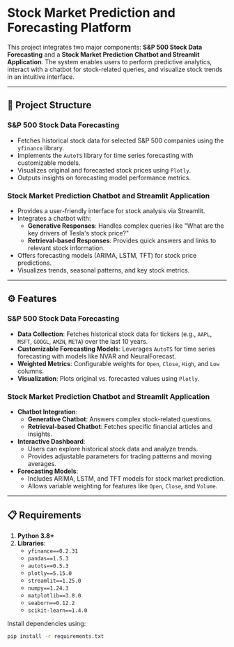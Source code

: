 # Stock Market Prediction and Forecasting Platform

This project integrates two major components: **S&P 500 Stock Data Forecasting** and a **Stock Market Prediction Chatbot and Streamlit Application**. The system enables users to perform predictive analytics, interact with a chatbot for stock-related queries, and visualize stock trends in an intuitive interface.

---

## 📂 Project Structure

### S&P 500 Stock Data Forecasting
- Fetches historical stock data for selected S&P 500 companies using the `yfinance` library.
- Implements the `AutoTS` library for time series forecasting with customizable models.
- Visualizes original and forecasted stock prices using `Plotly`.
- Outputs insights on forecasting model performance metrics.

### Stock Market Prediction Chatbot and Streamlit Application
- Provides a user-friendly interface for stock analysis via Streamlit.
- Integrates a chatbot with:
  - **Generative Responses**: Handles complex queries like "What are the key drivers of Tesla's stock price?"
  - **Retrieval-based Responses**: Provides quick answers and links to relevant stock information.
- Offers forecasting models (ARIMA, LSTM, TFT) for stock price predictions.
- Visualizes trends, seasonal patterns, and key stock metrics.

---

## ⚙️ Features

### S&P 500 Stock Data Forecasting
- **Data Collection**: Fetches historical stock data for tickers (e.g., `AAPL`, `MSFT`, `GOOGL`, `AMZN`, `META`) over the last 10 years.
- **Customizable Forecasting Models**: Leverages `AutoTS` for time series forecasting with models like NVAR and NeuralForecast.
- **Weighted Metrics**: Configurable weights for `Open`, `Close`, `High`, and `Low` columns.
- **Visualization**: Plots original vs. forecasted values using `Plotly`.

### Stock Market Prediction Chatbot and Streamlit Application
- **Chatbot Integration**:
  - **Generative Chatbot**: Answers complex stock-related questions.
  - **Retrieval-based Chatbot**: Fetches specific financial articles and insights.
- **Interactive Dashboard**:
  - Users can explore historical stock data and analyze trends.
  - Provides adjustable parameters for trading patterns and moving averages.
- **Forecasting Models**:
  - Includes ARIMA, LSTM, and TFT models for stock market prediction.
  - Allows variable weighting for features like `Open`, `Close`, and `Volume`.

---

## 📋 Requirements

1. **Python 3.8+**
2. **Libraries**:
    - `yfinance==0.2.31`
    - `pandas==1.5.3`
    - `autots==0.5.3`
    - `plotly==5.15.0`
    - `streamlit==1.25.0`
    - `numpy==1.24.3`
    - `matplotlib==3.8.0`
    - `seaborn==0.12.2`
    - `scikit-learn==1.4.0`

Install dependencies using:
```bash
pip install -r requirements.txt
